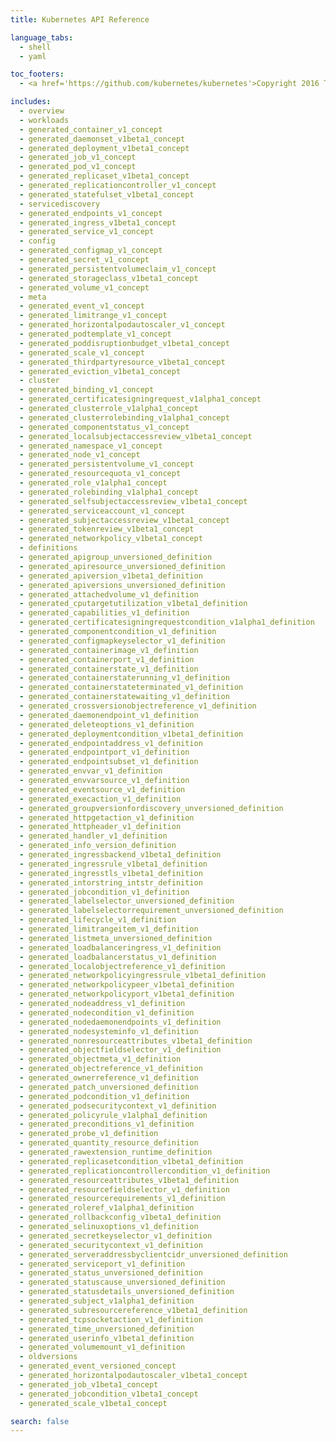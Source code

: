 ```yaml
---
title: Kubernetes API Reference

language_tabs:
  - shell
  - yaml

toc_footers:
  - <a href='https://github.com/kubernetes/kubernetes'>Copyright 2016 The Kubernetes Authors.</a>

includes:
  - overview
  - workloads
  - generated_container_v1_concept
  - generated_daemonset_v1beta1_concept
  - generated_deployment_v1beta1_concept
  - generated_job_v1_concept
  - generated_pod_v1_concept
  - generated_replicaset_v1beta1_concept
  - generated_replicationcontroller_v1_concept
  - generated_statefulset_v1beta1_concept
  - servicediscovery
  - generated_endpoints_v1_concept
  - generated_ingress_v1beta1_concept
  - generated_service_v1_concept
  - config
  - generated_configmap_v1_concept
  - generated_secret_v1_concept
  - generated_persistentvolumeclaim_v1_concept
  - generated_storageclass_v1beta1_concept
  - generated_volume_v1_concept
  - meta
  - generated_event_v1_concept
  - generated_limitrange_v1_concept
  - generated_horizontalpodautoscaler_v1_concept
  - generated_podtemplate_v1_concept
  - generated_poddisruptionbudget_v1beta1_concept
  - generated_scale_v1_concept
  - generated_thirdpartyresource_v1beta1_concept
  - generated_eviction_v1beta1_concept
  - cluster
  - generated_binding_v1_concept
  - generated_certificatesigningrequest_v1alpha1_concept
  - generated_clusterrole_v1alpha1_concept
  - generated_clusterrolebinding_v1alpha1_concept
  - generated_componentstatus_v1_concept
  - generated_localsubjectaccessreview_v1beta1_concept
  - generated_namespace_v1_concept
  - generated_node_v1_concept
  - generated_persistentvolume_v1_concept
  - generated_resourcequota_v1_concept
  - generated_role_v1alpha1_concept
  - generated_rolebinding_v1alpha1_concept
  - generated_selfsubjectaccessreview_v1beta1_concept
  - generated_serviceaccount_v1_concept
  - generated_subjectaccessreview_v1beta1_concept
  - generated_tokenreview_v1beta1_concept
  - generated_networkpolicy_v1beta1_concept
  - definitions
  - generated_apigroup_unversioned_definition
  - generated_apiresource_unversioned_definition
  - generated_apiversion_v1beta1_definition
  - generated_apiversions_unversioned_definition
  - generated_attachedvolume_v1_definition
  - generated_cputargetutilization_v1beta1_definition
  - generated_capabilities_v1_definition
  - generated_certificatesigningrequestcondition_v1alpha1_definition
  - generated_componentcondition_v1_definition
  - generated_configmapkeyselector_v1_definition
  - generated_containerimage_v1_definition
  - generated_containerport_v1_definition
  - generated_containerstate_v1_definition
  - generated_containerstaterunning_v1_definition
  - generated_containerstateterminated_v1_definition
  - generated_containerstatewaiting_v1_definition
  - generated_crossversionobjectreference_v1_definition
  - generated_daemonendpoint_v1_definition
  - generated_deleteoptions_v1_definition
  - generated_deploymentcondition_v1beta1_definition
  - generated_endpointaddress_v1_definition
  - generated_endpointport_v1_definition
  - generated_endpointsubset_v1_definition
  - generated_envvar_v1_definition
  - generated_envvarsource_v1_definition
  - generated_eventsource_v1_definition
  - generated_execaction_v1_definition
  - generated_groupversionfordiscovery_unversioned_definition
  - generated_httpgetaction_v1_definition
  - generated_httpheader_v1_definition
  - generated_handler_v1_definition
  - generated_info_version_definition
  - generated_ingressbackend_v1beta1_definition
  - generated_ingressrule_v1beta1_definition
  - generated_ingresstls_v1beta1_definition
  - generated_intorstring_intstr_definition
  - generated_jobcondition_v1_definition
  - generated_labelselector_unversioned_definition
  - generated_labelselectorrequirement_unversioned_definition
  - generated_lifecycle_v1_definition
  - generated_limitrangeitem_v1_definition
  - generated_listmeta_unversioned_definition
  - generated_loadbalanceringress_v1_definition
  - generated_loadbalancerstatus_v1_definition
  - generated_localobjectreference_v1_definition
  - generated_networkpolicyingressrule_v1beta1_definition
  - generated_networkpolicypeer_v1beta1_definition
  - generated_networkpolicyport_v1beta1_definition
  - generated_nodeaddress_v1_definition
  - generated_nodecondition_v1_definition
  - generated_nodedaemonendpoints_v1_definition
  - generated_nodesysteminfo_v1_definition
  - generated_nonresourceattributes_v1beta1_definition
  - generated_objectfieldselector_v1_definition
  - generated_objectmeta_v1_definition
  - generated_objectreference_v1_definition
  - generated_ownerreference_v1_definition
  - generated_patch_unversioned_definition
  - generated_podcondition_v1_definition
  - generated_podsecuritycontext_v1_definition
  - generated_policyrule_v1alpha1_definition
  - generated_preconditions_v1_definition
  - generated_probe_v1_definition
  - generated_quantity_resource_definition
  - generated_rawextension_runtime_definition
  - generated_replicasetcondition_v1beta1_definition
  - generated_replicationcontrollercondition_v1_definition
  - generated_resourceattributes_v1beta1_definition
  - generated_resourcefieldselector_v1_definition
  - generated_resourcerequirements_v1_definition
  - generated_roleref_v1alpha1_definition
  - generated_rollbackconfig_v1beta1_definition
  - generated_selinuxoptions_v1_definition
  - generated_secretkeyselector_v1_definition
  - generated_securitycontext_v1_definition
  - generated_serveraddressbyclientcidr_unversioned_definition
  - generated_serviceport_v1_definition
  - generated_status_unversioned_definition
  - generated_statuscause_unversioned_definition
  - generated_statusdetails_unversioned_definition
  - generated_subject_v1alpha1_definition
  - generated_subresourcereference_v1beta1_definition
  - generated_tcpsocketaction_v1_definition
  - generated_time_unversioned_definition
  - generated_userinfo_v1beta1_definition
  - generated_volumemount_v1_definition
  - oldversions
  - generated_event_versioned_concept
  - generated_horizontalpodautoscaler_v1beta1_concept
  - generated_job_v1beta1_concept
  - generated_jobcondition_v1beta1_concept
  - generated_scale_v1beta1_concept

search: false
---
```

